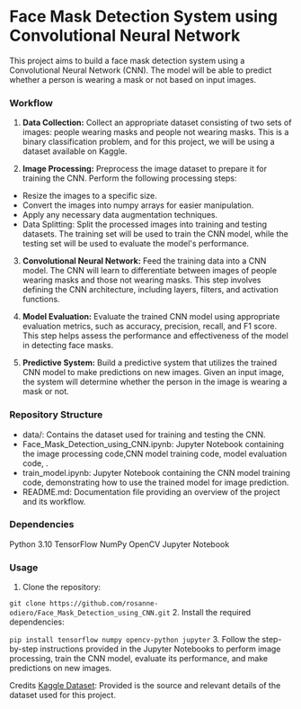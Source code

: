 # Face Mask Detection System using Convolutional Neural Network
 This project aims to build a face mask detection system using a Convolutional Neural Network (CNN). The model will be able to predict whether a person is wearing a mask or not based on input images.
 ### Workflow
1. **Data Collection:** Collect an appropriate dataset consisting of two sets of images: people wearing masks and people not wearing masks. This is a binary classification problem, and for this project, we will be using a dataset available on Kaggle.

2. **Image Processing:** Preprocess the image dataset to prepare it for training the CNN. Perform the following processing steps:

- Resize the images to a specific size.
- Convert the images into numpy arrays for easier manipulation.
- Apply any necessary data augmentation techniques.
- Data Splitting: Split the processed images into training and testing datasets. The training set will be used to train the CNN model, while the testing set will be used to evaluate the model's performance.

3. **Convolutional Neural Network:** Feed the training data into a CNN model. The CNN will learn to differentiate between images of people wearing masks and those not wearing masks. This step involves defining the CNN architecture, including layers, filters, and activation functions.

4. **Model Evaluation:** Evaluate the trained CNN model using appropriate evaluation metrics, such as accuracy, precision, recall, and F1 score. This step helps assess the performance and effectiveness of the model in detecting face masks.

5. **Predictive System:** Build a predictive system that utilizes the trained CNN model to make predictions on new images. Given an input image, the system will determine whether the person in the image is wearing a mask or not.

### Repository Structure
- data/: Contains the dataset used for training and testing the CNN.
- Face_Mask_Detection_using_CNN.ipynb: Jupyter Notebook containing the image processing code,CNN model training code, model evaluation code, .
- train_model.ipynb: Jupyter Notebook containing the CNN model training code, demonstrating how to use the trained model for image prediction.
- README.md: Documentation file providing an overview of the project and its workflow.
### Dependencies
Python 3.10
TensorFlow 
NumPy 
OpenCV 
Jupyter Notebook 

### Usage
1. Clone the repository:

`git clone https://github.com/rosanne-odiero/Face_Mask_Detection_using_CNN.git`
2. Install the required dependencies:

`pip install tensorflow numpy opencv-python jupyter`
3. Follow the step-by-step instructions provided in the Jupyter Notebooks to perform image processing, train the CNN model, evaluate its performance, and make predictions on new images.

Credits
[Kaggle Dataset](https://www.kaggle.com/datasets/omkargurav/face-mask-dataset?resource=download): Provided is the source and relevant details of the dataset used for this project.







